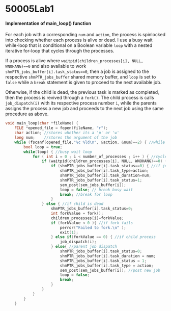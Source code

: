 # 50005Lab1

#### Implementation of main_loop() function

For each job with a corresponding `num` and `action`, the process is spinlocked into checking whether each process is alive or dead. I use a  busy wait while-loop that is conditional on a Boolean variable `loop` with a nested iterative for-loop that cycles through the processes.

If a process is alive where `waitpid(children_processes[i], NULL, WNOHANG)==0` and also available to work `shmPTR_jobs_buffer[i].task_status==0`, then a job is assigned to the respective `shmPTR_jobs_buffer` shared memory buffer, and `loop` is set to `false` while a `break` statement is given to proceed to the next available job.

Otherwise, if the child is dead, the previous task is marked as completed, then the process is revived through a `fork()`. The child process is calls `job_dispatch(i)` with its respective process number `i`, while the parents assigns the process a new job and proceeds to the next job using the same procedure as above.

``````c
void main_loop(char *fileName) {
    FILE *opened_file = fopen(fileName, "r");
    char action; //stores whether its a 'p' or 'w'
    long num;    //stores the argument of the job
    while (fscanf(opened_file,"%c %ld\n", &action, &num)==2) { //while jobs available
        bool loop = true;
        while(loop) { //busy wait loop
            for ( int i = 0 ; i < number_of_processes ; i++ ) { //cycle through procs
                if (waitpid(children_processes[i], NULL, WNOHANG)==0) { //if alive
                    if (shmPTR_jobs_buffer[i].task_status==0) { //if job is done
                        shmPTR_jobs_buffer[i].task_type=action;
                        shmPTR_jobs_buffer[i].task_duration=num;
                        shmPTR_jobs_buffer[i].task_status=1;
                        sem_post(sem_jobs_buffer[i]);
                        loop = false; // break busy wait
                        break; //break for loop
                    }
                } else { //if child is dead                    
                    shmPTR_jobs_buffer[i].task_status=0;
                    int forkValue = fork();
                    children_processes[i]=forkValue;
                    if (forkValue < 0 ){ //if fork fails
                        perror("Failed to fork.\n" );
                        exit(1);
                    } else if(forkValue == 0) { //if child process
                        job_dispatch(i);
                    } else{ //parent job dispatch
                        shmPTR_jobs_buffer[i].task_status=0;
                        shmPTR_jobs_buffer[i].task_duration = num;
                        shmPTR_jobs_buffer[i].task_status = 1;
                        shmPTR_jobs_buffer[i].task_type = action;
                        sem_post(sem_jobs_buffer[i]); //post new job
                      	loop = false;
                        break;
                    }
                }
            }
        }
    }
``````

